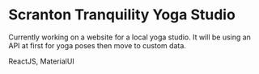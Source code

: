 # Scranton Tranquility Yoga Studio

Currently working on a website for a local yoga studio. It will be using an API at first for yoga poses then move to custom data.

ReactJS, MaterialUI
